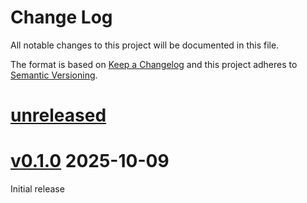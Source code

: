 Change Log
=======

All notable changes to this project will be documented in this file.

The format is based on [Keep a Changelog](http://keepachangelog.com/)
and this project adheres to [Semantic Versioning](http://semver.org/).

# [unreleased]

# [v0.1.0] 2025-10-09

Initial release

[unreleased]: https://egit.irs.uni-stuttgart.de/rust/zynq7000-rs/compare/zynq7000-mmu-v0.1.0...HEAD
[v0.1.0]: https://egit.irs.uni-stuttgart.de/rust/zynq7000-rs/tag/zynq7000-mmu-v0.1.0
